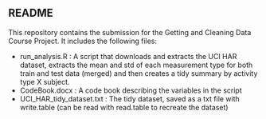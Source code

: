 
README
-------

This repository contains the submission for the Getting and Cleaning Data Course Project.
It includes the following files:
- run_analysis.R           : A script that downloads and extracts the UCI HAR dataset, extracts
                             the mean and std of each measurement type for both train and test
                             data (merged) and then creates a tidy summary by activity type X subject.
- CodeBook.docx            : A code book describing the variables in the script
- UCI_HAR_tidy_dataset.txt : The tidy dataset, saved as a txt file with write.table
                             (can be read with read.table to recreate the dataset)
                   

